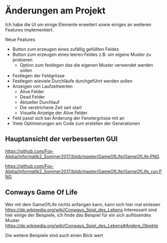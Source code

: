 # Änderungen am Projekt

Ich habe die UI um einige Elemente erweitert sowie einiges an weiteren Features implementiert.

Neue Features
* Button zum erzeugen eines zufällig gefüllten Feldes
* Button zum erzeugen eines leeren Feldes z.B. um eigene Muster zu probieren
  * Option zum festlegen das die eigenen Muster verwendet werden sollen
* Festlegen der Feldgrösse
* Festlegen wieviele Durchläufe durchgeführt werden sollen
* Anzeigen von Laufzeitwerten
  * Alive Felder
  * Dead Felder
  * Aktueller Durchlauf
  * Die verstrichene Zeit seit start
  * Visuelle Anzeige der Alive Felder
* Feld passt sich bei Änderung der Fenstergrösse mit an
* Viele Optimierungen am Code zum erstellen der Generationen

## Hauptansicht der verbesserten GUI

https://github.com/Fox-Alpha/Informatik2_Sommer2017/blob/master/GameOfLife/GameOfLife.PNG

https://github.com/Fox-Alpha/Informatik2_Sommer2017/blob/master/GameOfLife/GameOfLife_run.PNG

## Conways Game Of Life

Wer mit dem GameOfLife nichts anfangen kann, kann sich hier mal einlesen
https://de.wikipedia.org/wiki/Conways_Spiel_des_Lebens
Interessant sind hier einige der Beispiele, ich finde das Beispiel für ein sich auflösendes Muster
https://de.wikipedia.org/wiki/Conways_Spiel_des_Lebens#Andere_Objekte

Die weitere Beispiele sind auch einen Blick wert
